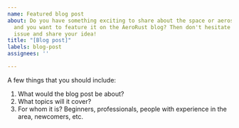 ```yaml
---
name: Featured blog post
about: Do you have something exciting to share about the space or aerospace industry
  and you want to feature it on the AeroRust blog? Then don't hesitate to open an
  issue and share your idea!
title: "[Blog post]"
labels: blog-post
assignees: ''

---
```


A few things that you should include:
1. What would the blog post be about?
2. What topics will it cover?
3. For whom it is? Beginners, professionals, people with experience in the area, newcomers, etc.
